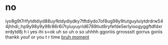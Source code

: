 # no
iyo8g9t7rlfytdtdiyd88uyfktdydiydky7tftdiydo7of8ug98y9tutguyluiytdrdrw544jhhdi;;hp9y98y9y98r86r6i7tyiuyuyrid6789tiut8ryfefde5erlyioogyggftdfdxrerdytd8j
h i yes ihi  s=ok uh so uh o so uhhhh ggoriiis grrossstt
gorrus goriis
thankk youf or you t r time
[bruh moment](https://www.youtube.com/watch?v=wpV-gGA4PSk)
